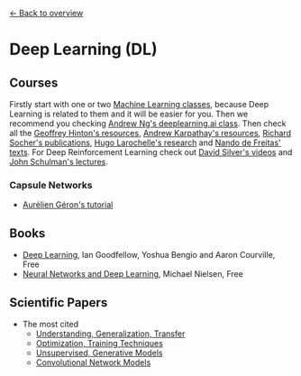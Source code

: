 [← Back to overview](../../../)

# Deep Learning (DL)

## Courses
<!-- TODO: some of those aren't courses -->
Firstly start with one or two [Machine Learning classes](ML.md), because Deep Learning is related to them and it will be easier for you. Then we recommend you checking [Andrew Ng's deeplearning.ai class](https://www.deeplearning.ai/). Then check all the [Geoffrey Hinton's resources](http://www.cs.toronto.edu/~hinton/nntut.html), [Andrew Karpathay's resources](http://cs.stanford.edu/people/karpathy/), [Richard Socher's publications](http://www.socher.org/), [Hugo Larochelle's research](https://research.google.com/pubs/105144.html) and [Nando de Freitas' texts](https://www.cs.ox.ac.uk/people/nando.defreitas/). For Deep Reinforcement Learning check out [David Silver's videos](http://rll.berkeley.edu/deeprlcourse/) and [John Schulman's lectures](http://joschu.net/).


### Capsule Networks
* [Aurélien Géron's tutorial](https://youtu.be/pPN8d0E3900)

## Books
* [Deep Learning](http://www.deeplearningbook.org/), Ian Goodfellow, Yoshua Bengio and Aaron Courville, Free
* [Neural Networks and Deep Learning](http://neuralnetworksanddeeplearning.com/), Michael Nielsen, Free

## Scientific Papers
* The most cited
  * [Understanding, Generalization, Transfer](https://github.com/terryum/awesome-deep-learning-papers#understanding--generalization--transfer)
  * [Optimization, Training Techniques](https://github.com/terryum/awesome-deep-learning-papers#optimization--training-techniques)
  * [Unsupervised, Generative Models](https://github.com/terryum/awesome-deep-learning-papers#unsupervised--generative-models)
  * [Convolutional Network Models](https://github.com/terryum/awesome-deep-learning-papers#convolutional-neural-network-models)
